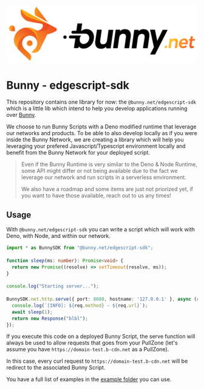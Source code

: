 <div align="center">
  <a href="https://bunny.net">
    <img src="https://github.com/BunnyWay/edge-script-sdk/blob/main/docs/images/bunny.png?raw=true" width="500" height="auto" alt="Bunny"/>
  </a>
</div>

# Bunny - edgescript-sdk

This repository contains one library for now: the `@bunny.net/edgescript-sdk`
which is a little lib which intend to help you develop applications running 
over [Bunny](https://bunny.net).

We choose to run Bunny Scripts with a Deno modified runtime that leverage our
networks and products. To be able to also develop locally as if you were inside
the Bunny Network, we are creating a library which will help you leveraging your
prefered Javascript/Typescript environment locally and benefit from the Bunny
Network for your deployed script.

> Even if the Bunny Runtime is very similar to the Deno & Node Runtime, some API
> might differ or not being available due to the fact we leverage our network
> and run scripts in a serverless environment.
>
> We also have a roadmap and some items are just not priorized yet, if you want
> to have those available, reach out to us any times!


## Usage

With `@bunny.net/edgescript-sdk` you can write a script which will work with
Deno, with Node, and within our network.

```typescript
import * as BunnySDK from "@bunny.net/edgescript-sdk";

function sleep(ms: number): Promise<void> {
  return new Promise((resolve) => setTimeout(resolve, ms));
}

console.log("Starting server...");

BunnySDK.net.http.serve({ port: 8080, hostname: '127.0.0.1' }, async (req) => {
  console.log(`[INFO]: ${req.method} - ${req.url}`);
  await sleep(1);
  return new Response("blbl");
});
```

If you execute this code on a deployed Bunny Script, the serve function will
always be used to allow requests that goes from your PullZone (let's assume you
have `https://domain-test.b-cdn.net` as a PullZone).

In this case, every curl request to `https://domain-test.b-cdn.net` will be
redirect to the associated Bunny Script.

You have a full list of examples in the [example folder](./example/) you can
use.

